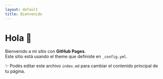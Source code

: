 ```yaml
---
layout: default
title: Bienvenido
---
```


# Hola 👋
Bienvenido a mi sitio con **GitHub Pages**.  
Este sitio está usando el theme que definiste en `_config.yml`.

✨ Podés editar este archivo `index.md` para cambiar el contenido principal de tu página.
